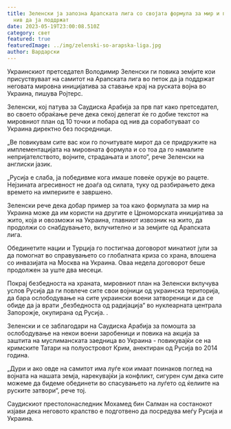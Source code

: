 ```yaml
---
title: Зеленски ја запозна Арапската лига со својата формула за мир и побара од
  нив да ја поддржат
date: 2023-05-19T23:00:08.510Z
category: свет
featured: true
featuredImage: ../img/zelenski-so-arapska-liga.jpg
author: Вардарски
---
```

Украинскиот претседател Володимир Зеленски ги повика земјите кои присуствуваат на самитот на Арапската лига во петок да ја поддржат неговата мировна иницијатива за ставање крај на руската војна во Украина, пишува Ројтерс.

Зеленски, кој патува за Саудиска Арабија за прв пат како претседател, во своето обраќање рече дека секој делегат ќе го добие текстот на мировниот план од 10 точки и побара од нив да соработуваат со Украина директно без посредници.

„Ве повикувам сите вас кои го почитувате мирот да се придружите на имплементацијата на мировната формула и со тоа да го намалите непријателството, војните, страдањата и злото“, рече Зеленски на англиски јазик.

„Русија е слаба, ја победивме кога имаше повеќе оружје во рацете. Нејзината агресивност не доаѓа од силата, туку од разбирањето дека времето на империите е завршено.

Зеленски рече дека добар пример за тоа како формулата за мир на Украина може да им користи на другите е Црноморската иницијатива за жито, која и овозможи на Украина, главниот извозник на жито, да продолжи со снабдувањето, вклучително и за земјите од Арапската лига.

Обединетите нации и Турција го постигнаа договорот минатиот јули за да помогнат во справувањето со глобалната криза со храна, влошена со инвазијата на Москва на Украина. Оваа недела договорот беше продолжен за уште два месеци.

Покрај безбедноста на храната, мировниот план на Зеленски вклучува услов Русија да ги повлече сите свои војници од украинска територија, да бара ослободување на сите украински воени затвореници и да се обиде да ја врати „безбедноста од радијација“ во нуклеарната централа Запорожје, окупирана од Русија. .

Зеленски и се заблагодари на Саудиска Арабија за помошта за ослободување на некои воени заробеници и повика на акција за заштита на муслиманската заедница во Украина - повикувајќи се на кримските Татари на полуостровот Крим, анектиран од Русија во 2014 година.

„Дури и ако овде на самитот има луѓе кои имаат поинаков поглед на војната на нашата земја, нарекувајќи ја конфликт, сигурен сум дека сите можеме да бидеме обединети во спасувањето на луѓето од ќелиите на руските затвори“, рече тој.

Саудискиот престолонаследник Мохамед бин Салман на состанокот изјави дека неговото кралство е подготвено да посредува меѓу Русија и Украина.